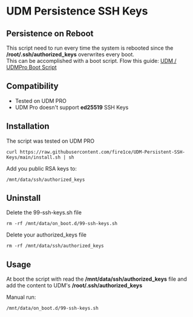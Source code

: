 # UDM Persistence SSH Keys

## Persistence on Reboot

This script need to run every time the system is rebooted since the **/root/.ssh/authorized_keys** overwrites every boot.  
This can be accomplished with a boot script. Flow this guide: [UDM / UDMPro Boot Script](https://github.com/unifi-utilities/unifios-utilities/tree/main/on-boot-script)

## Compatibility

- Tested on UDM PRO
- UDM Pro doesn't support **ed25519** SSH Keys

## Installation

The script was tested on UDM PRO

```shell
curl https://raw.githubusercontent.com/fire1ce/UDM-Persistent-SSH-Keys/main/install.sh | sh
```

Add you public RSA keys to:

```shell
/mnt/data/ssh/authorized_keys
```

## Uninstall

Delete the 99-ssh-keys.sh file

```shell
rm -rf /mnt/data/on_boot.d/99-ssh-keys.sh
```

Delete your authorized_keys file

```shell
rm -rf /mnt/data/ssh/authorized_keys
```

## Usage

At boot the script with read the **/mnt/data/ssh/authorized_keys** file and add the content to UDM's **/root/.ssh/authorized_keys**

Manual run:

```shell
/mnt/data/on_boot.d/99-ssh-keys.sh
```
